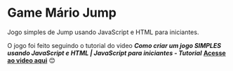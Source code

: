 # Game Mário Jump

Jogo simples de Jump usando JavaScript e HTML para iniciantes.

O jogo foi feito seguindo o tutorial do video **_Como criar um jogo SIMPLES usando JavaScript e HTML | JavaScript para iniciantes - Tutorial_**
[**Acesse ao video aqui**](https://www.youtube.com/watch?v=r9buAwVBDhA&t=600s&ab_channel=ManualdoDev) 😊





